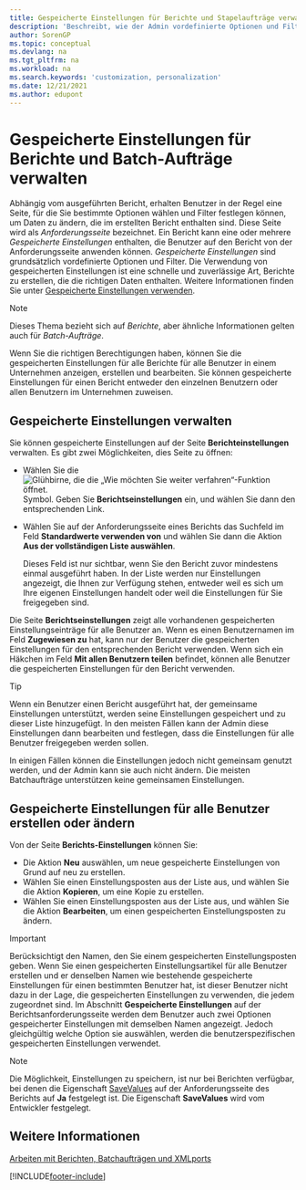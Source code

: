 ```yaml
---
title: Gespeicherte Einstellungen für Berichte und Stapelaufträge verwalten
description: 'Beschreibt, wie der Admin vordefinierte Optionen und Filter für einen Bericht festlegen und diese Einstellungen für einen oder alle Benutzer freigeben kann.'
author: SorenGP
ms.topic: conceptual
ms.devlang: na
ms.tgt_pltfrm: na
ms.workload: na
ms.search.keywords: 'customization, personalization'
ms.date: 12/21/2021
ms.author: edupont
---
```

# <a name="manage-saved-settings-for-reports-and-batch-jobs"></a>Gespeicherte Einstellungen für Berichte und Batch-Aufträge verwalten

Abhängig vom ausgeführten Bericht, erhalten Benutzer in der Regel eine Seite, für die Sie bestimmte Optionen wählen und Filter festlegen können, um Daten zu ändern, die im erstellten Bericht enthalten sind. Diese Seite wird als *Anforderungsseite* bezeichnet. Ein Bericht kann eine oder mehrere *Gespeicherte Einstellungen* enthalten, die Benutzer auf den Bericht von der Anforderungsseite anwenden können. *Gespeicherte Einstellungen* sind grundsätzlich vordefinierte Optionen und Filter. Die Verwendung von gespeicherten Einstellungen ist eine schnelle und zuverlässige Art, Berichte zu erstellen, die die richtigen Daten enthalten. Weitere Informationen finden Sie unter [Gespeicherte Einstellungen verwenden](ui-work-report.md#SavedSettings).

> [!NOTE]
> Dieses Thema bezieht sich auf *Berichte*, aber ähnliche Informationen gelten auch für *Batch-Aufträge*.

Wenn Sie die richtigen Berechtigungen haben, können Sie die gespeicherten Einstellungen für alle Berichte für alle Benutzer in einem Unternehmen anzeigen, erstellen und bearbeiten. Sie können gespeicherte Einstellungen für einen Bericht entweder den einzelnen Benutzern oder allen Benutzern im Unternehmen zuweisen.

## <a name="manage-saved-settings"></a>Gespeicherte Einstellungen verwalten

Sie können gespeicherte Einstellungen auf der Seite **Berichteinstellungen** verwalten. Es gibt zwei Möglichkeiten, dies Seite zu öffnen:

- Wählen Sie die ![Glühbirne, die die „Wie möchten Sie weiter verfahren“-Funktion öffnet.](media/ui-search/search_small.png "Sagen Sie mir, was Sie tun möchten") Symbol. Geben Sie **Berichtseinstellungen** ein, und wählen Sie dann den entsprechenden Link.
- Wählen Sie auf der Anforderungsseite eines Berichts das Suchfeld im Feld **Standardwerte verwenden von** und wählen Sie dann die Aktion **Aus der vollständigen Liste auswählen**.

    Dieses Feld ist nur sichtbar, wenn Sie den Bericht zuvor mindestens einmal ausgeführt haben. In der Liste werden nur Einstellungen angezeigt, die Ihnen zur Verfügung stehen, entweder weil es sich um Ihre eigenen Einstellungen handelt oder weil die Einstellungen für Sie freigegeben sind.

Die Seite **Berichtseinstellungen** zeigt alle vorhandenen gespeicherten Einstellungseinträge für alle Benutzer an. Wenn es einen Benutzernamen im Feld **Zugewiesen zu** hat, kann nur der Benutzer die gespeicherten Einstellungen für den entsprechenden Bericht verwenden. Wenn sich ein Häkchen im Feld **Mit allen Benutzern teilen** befindet, können alle Benutzer die gespeicherten Einstellungen für den Bericht verwenden.  

> [!TIP]
> Wenn ein Benutzer einen Bericht ausgeführt hat, der gemeinsame Einstellungen unterstützt, werden seine Einstellungen gespeichert und zu dieser Liste hinzugefügt. In den meisten Fällen kann der Admin diese Einstellungen dann bearbeiten und festlegen, dass die Einstellungen für alle Benutzer freigegeben werden sollen.
>
> In einigen Fällen können die Einstellungen jedoch nicht gemeinsam genutzt werden, und der Admin kann sie auch nicht ändern. Die meisten Batchaufträge unterstützen keine gemeinsamen Einstellungen.  

## <a name="create-or-modify-saved-settings-for-all-users"></a>Gespeicherte Einstellungen für alle Benutzer erstellen oder ändern

Von der Seite **Berichts-Einstellungen** können Sie:

- Die Aktion **Neu** auswählen, um neue gespeicherte Einstellungen von Grund auf neu zu erstellen.
- Wählen Sie einen Einstellungsposten aus der Liste aus, und wählen Sie die Aktion **Kopieren**, um eine Kopie zu erstellen.
- Wählen Sie einen Einstellungsposten aus der Liste aus, und wählen Sie die Aktion **Bearbeiten**, um einen gespeicherten Einstellungsposten zu ändern.

> [!Important]
> Berücksichtigt den Namen, den Sie einem gespeicherten Einstellungsposten geben. Wenn Sie einen gespeicherten Einstellungsartikel für alle Benutzer erstellen und er denselben Namen wie bestehende gespeicherte Einstellungen für einen bestimmten Benutzer hat, ist dieser Benutzer nicht dazu in der Lage, die gespeicherten Einstellungen zu verwenden, die jedem zugeordnet sind.  Im Abschnitt **Gespeicherte Einstellungen** auf der Berichtsanforderungsseite werden dem Benutzer auch zwei Optionen gespeicherter Einstellungen mit demselben Namen angezeigt. Jedoch gleichgültig welche Option sie auswählen, werden die benutzerspezifischen gespeicherten Einstellungen verwendet.

> [!NOTE]
> Die Möglichkeit, Einstellungen zu speichern, ist nur bei Berichten verfügbar, bei denen die Eigenschaft [SaveValues](/dynamics365/business-central/dev-itpro/developer/properties/devenv-savevalues-property) auf der Anforderungsseite des Berichts auf **Ja** festgelegt ist. Die Eigenschaft **SaveValues** wird vom Entwickler festgelegt.  

## <a name="see-also"></a>Weitere Informationen

[Arbeiten mit Berichten, Batchaufträgen und XMLports](ui-work-report.md)  


[!INCLUDE[footer-include](includes/footer-banner.md)]
